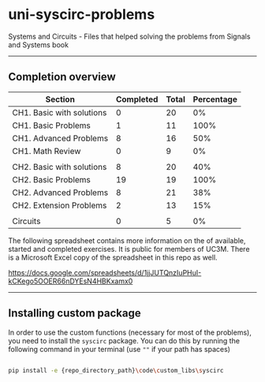 # uni-syscirc-problems

Systems and Circuits - Files that helped solving the problems from Signals and Systems book

---

## Completion overview

| Section | Completed | Total | Percentage |
| --- | --- | --- | --- |
| CH1. Basic with solutions | 0  | 20 | 0%   |
| CH1. Basic Problems       | 1  | 11 | 100% |
| CH1. Advanced Problems    | 8  | 16 | 50%  |
| CH1. Math Review          | 0  | 9  | 0%   |
|  |  |  |  |
| CH2. Basic with solutions | 8  | 20 | 40%  |
| CH2. Basic Problems       | 19 | 19 | 100% |
| CH2. Advanced Problems    | 8  | 21 | 38%  |
| CH2. Extension Problems   | 2  | 13 | 15%  |
|  |  |  |  |
| Circuits                  | 0  | 5  | 0%   |

The following spreadsheet contains more information on the of available, started and completed exercises. It is public for members of UC3M.
There is a Microsoft Excel copy of the spreadsheet in this repo as well.

https://docs.google.com/spreadsheets/d/1jjJUTQnzIuPHuI-kCKego5OOER66nDYEsN4HBKxamx0

---

## Installing custom package

In order to use the custom functions (necessary for most of the problems), you need to install the `syscirc` package.
You can do this by running the following command in your terminal (use `""` if your path has spaces)

```bash

pip install -e {repo_directory_path}\code\custom_libs\syscirc

```
